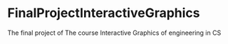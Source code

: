# FinalProjectInteractiveGraphics
The final project of The course Interactive Graphics of engineering in CS
